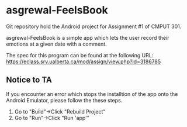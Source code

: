 # asgrewal-FeelsBook

Git repository hold the Android project for Assignment #1 of CMPUT 301. 

asgrewal-FeelsBook is a simple app which lets the user record their emotions at a given date with a comment.

The spec for this program can be found at the following URL: https://eclass.srv.ualberta.ca/mod/assign/view.php?id=3186785

## Notice to TA
If you encounter an error which stops the installtion of the app onto the Android Emulator, please follow the these steps.
1. Go to "Build"->Click "Rebuild Project"
2. Go to "Run"->Click "Run 'app'"

